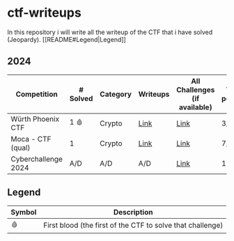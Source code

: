 # ctf-writeups
In this repository i will write all the writeup of the CTF that i have solved (Jeopardy). 
[[README#Legend|Legend]]
## 2024

| Competition         | # Solved | Category | Writeups                         | All Challenges (if available)                                         | Team position |
| ------------------- | -------- | -------- | -------------------------------- | --------------------------------------------------------------------- | ------------- |
| Würth Phoenix CTF   | 1 🩸     | Crypto   | [Link](./Writeups/würth-phoenix) | [Link](https://github.com/WuerthPhoenix/wpctf2024)                    | 3/10+         |
| Moca - CTF (qual)   | 1        | Crypto   | [Link](./Writeups/moca-ctf-qual) | [Link](https://github.com/Metro-Olografix/MOCA-CTF-2024-attachments)  | 7/69          |
| Cyberchallenge 2024 | A/D      | A/D      | A/D                              | [Link](https://github.com/CyberChallengeIT/CyberChallenge.IT-AD-2024) | 11/49         |
## Legend

| Symbol | Description                                                |
| ------ | ---------------------------------------------------------- |
| 🩸     | First blood (the first of the CTF to solve that challenge) |




